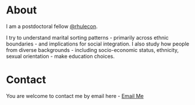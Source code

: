 # About
I am a postdoctoral fellow [@rhulecon](https://www.royalholloway.ac.uk/research-and-teaching/departments-and-schools/economics/).

I try to understand marital sorting patterns - primarily across ethnic boundaries - and implications for social integration. I also study how people from diverse backgrounds - including socio-economic status, ethnicity, sexual orientation - make education choices. 

# Contact
You are welcome to contact me by email here - [Email Me](mailto:alexvickery2018@gmail.com)


